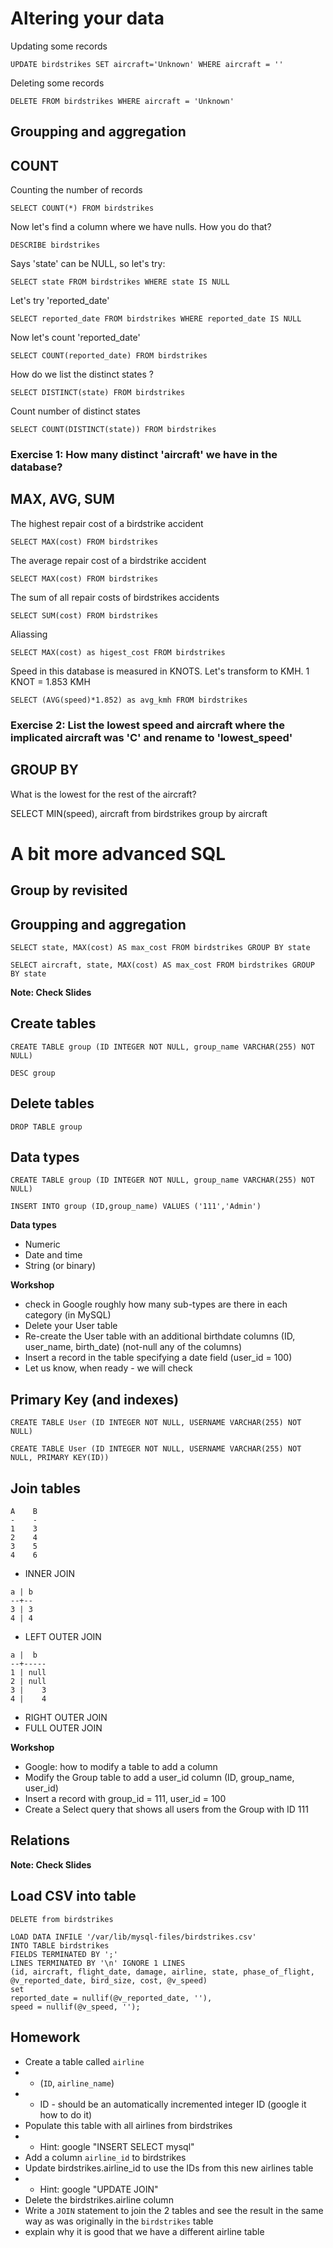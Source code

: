 # Altering your data

Updating some records

`UPDATE birdstrikes SET aircraft='Unknown' WHERE aircraft = ''`

Deleting some records

`DELETE FROM birdstrikes WHERE aircraft = 'Unknown'`

## Groupping and aggregation

## COUNT

Counting the number of records

`SELECT COUNT(*) FROM birdstrikes`

Now let's find a column where we have nulls. How you do that?

`DESCRIBE birdstrikes`

Says 'state' can be NULL, so let's try:

`SELECT state FROM birdstrikes WHERE state IS NULL`

Let's try 'reported_date'

`SELECT reported_date FROM birdstrikes WHERE reported_date IS NULL`

Now let's count 'reported_date'

`SELECT COUNT(reported_date) FROM birdstrikes`

How do we list the distinct states ?

`SELECT DISTINCT(state) FROM birdstrikes`

Count number of distinct states

`SELECT COUNT(DISTINCT(state)) FROM birdstrikes`

### Exercise 1: How many distinct 'aircraft' we have in the database?

## MAX, AVG, SUM

The highest repair cost of a birdstrike accident

`SELECT MAX(cost) FROM birdstrikes`

The average repair cost of a birdstrike accident

`SELECT MAX(cost) FROM birdstrikes`

The sum of all repair costs of birdstrikes accidents

`SELECT SUM(cost) FROM birdstrikes`

Aliassing

`SELECT MAX(cost) as higest_cost FROM birdstrikes`

Speed in this database is measured in KNOTS. Let's transform to KMH. 1 KNOT = 1.853 KMH

`SELECT (AVG(speed)*1.852) as avg_kmh FROM birdstrikes`


### Exercise 2: List the lowest speed and aircraft where the implicated aircraft was 'C' and rename to 'lowest_speed'


## GROUP BY

What is the lowest for the rest of the aircraft?

SELECT MIN(speed), aircraft from birdstrikes group by aircraft





# A bit more advanced SQL

## Group by revisited

## Groupping and aggregation

`SELECT state, MAX(cost) AS max_cost FROM birdstrikes GROUP BY state`

`SELECT aircraft, state, MAX(cost) AS max_cost FROM birdstrikes GROUP BY state`

**Note: Check Slides**

## Create tables

`CREATE TABLE group (ID INTEGER NOT NULL, group_name VARCHAR(255) NOT NULL)`

`DESC group`

## Delete tables

`DROP TABLE group`

## Data types

`CREATE TABLE group (ID INTEGER NOT NULL, group_name VARCHAR(255) NOT NULL)`

`INSERT INTO group (ID,group_name) VALUES ('111','Admin')`

**Data types**

* Numeric
* Date and time
* String (or binary)

**Workshop**
- check in Google roughly how many sub-types are there in each category (in MySQL)
- Delete your User table
- Re-create the User table with an additional birthdate columns (ID, user_name, birth_date) (not-null any of the columns)
- Insert a record in the table specifying a date field (user_id = 100)
- Let us know, when ready - we will check 

## Primary Key (and indexes)

`CREATE TABLE User (ID INTEGER NOT NULL, USERNAME VARCHAR(255) NOT NULL)`

`CREATE TABLE User (ID INTEGER NOT NULL, USERNAME VARCHAR(255) NOT NULL, PRIMARY KEY(ID))`

## Join tables

```
A    B
-    -
1    3
2    4
3    5
4    6
```

* INNER JOIN

```
a | b
--+--
3 | 3
4 | 4
```

* LEFT OUTER JOIN
```
a |  b
--+-----
1 | null
2 | null
3 |    3
4 |    4
```

* RIGHT OUTER JOIN
* FULL OUTER JOIN

**Workshop**
- Google: how to modify a table to add a column
- Modify the Group table to add a user_id column (ID, group_name, user_id)
- Insert a record with group_id = 111, user_id = 100
- Create a Select query that shows all users from the Group with ID 111

## Relations

**Note: Check Slides**

## Load CSV into table

```
DELETE from birdstrikes
```

```
LOAD DATA INFILE '/var/lib/mysql-files/birdstrikes.csv' 
INTO TABLE birdstrikes 
FIELDS TERMINATED BY ';' 
LINES TERMINATED BY '\n' IGNORE 1 LINES
(id, aircraft, flight_date, damage, airline, state, phase_of_flight, @v_reported_date, bird_size, cost, @v_speed)
set
reported_date = nullif(@v_reported_date, ''),
speed = nullif(@v_speed, '');
```

## Homework
* Create a table called `airline`
* * (`ID`, `airline_name`)
* * ID - should be an automatically incremented integer ID (google it how to do it)
* Populate this table with all airlines from birdstrikes
* * Hint: google "INSERT SELECT mysql"
* Add a column `airline_id` to birdstrikes
* Update birdstrikes.airline_id to use the IDs from this new airlines table
* * Hint: google "UPDATE JOIN"
* Delete the birdstrikes.airline column
* Write a `JOIN` statement to join the 2 tables and see the result in the same way as was originally in the `birdstrikes` table
* explain why it is good that we have a different airline table
